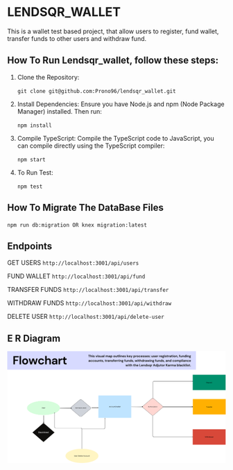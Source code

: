 # LENDSQR_WALLET

This is a wallet test based project, that allow users to register, fund wallet, transfer funds to other users 
and withdraw fund.

## How To Run Lendsqr_wallet, follow these steps:

1. Clone the Repository:
   
   `git clone git@github.com:Prono96/lendsqr_wallet.git`

2. Install Dependencies:
Ensure you have Node.js and npm (Node Package Manager) installed. Then run:

   `npm install`

3. Compile TypeScript:
Compile the TypeScript code to JavaScript, you can compile directly using the TypeScript compiler:

   `npm start`

4. To Run Test:

   `npm test`



## How To Migrate The DataBase Files

   `npm run db:migration OR knex migration:latest`


## Endpoints
GET USERS
`http://localhost:3001/api/users`

FUND WALLET
`http://localhost:3001/api/fund`

TRANSFER FUNDS
`http://localhost:3001/api/transfer`

WITHDRAW FUNDS
`http://localhost:3001/api/withdraw`

DELETE USER
`http://localhost:3001/api/delete-user`



## E R Diagram

![ERD](https://github.com/Prono96/lendsqr_wallet/blob/main/Start%20(1).png)

   

